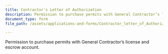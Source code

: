 ```yaml
---
title: Contractor's Letter of Authorization
description: Permission to purchase permits with General Contractor’s license and escrow account.
document_type: form
file_path: /assets/applications-and-forms/Contractor_letter_of_Authorization.pdf

---
```

Permission to purchase permits with General Contractor’s license and escrow account.
